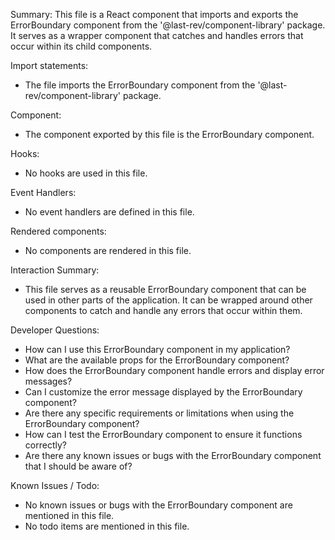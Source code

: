 Summary:
This file is a React component that imports and exports the ErrorBoundary component from the '@last-rev/component-library' package. It serves as a wrapper component that catches and handles errors that occur within its child components.

Import statements:
- The file imports the ErrorBoundary component from the '@last-rev/component-library' package.

Component:
- The component exported by this file is the ErrorBoundary component.

Hooks:
- No hooks are used in this file.

Event Handlers:
- No event handlers are defined in this file.

Rendered components:
- No components are rendered in this file.

Interaction Summary:
- This file serves as a reusable ErrorBoundary component that can be used in other parts of the application. It can be wrapped around other components to catch and handle any errors that occur within them.

Developer Questions:
- How can I use this ErrorBoundary component in my application?
- What are the available props for the ErrorBoundary component?
- How does the ErrorBoundary component handle errors and display error messages?
- Can I customize the error message displayed by the ErrorBoundary component?
- Are there any specific requirements or limitations when using the ErrorBoundary component?
- How can I test the ErrorBoundary component to ensure it functions correctly?
- Are there any known issues or bugs with the ErrorBoundary component that I should be aware of?

Known Issues / Todo:
- No known issues or bugs with the ErrorBoundary component are mentioned in this file.
- No todo items are mentioned in this file.